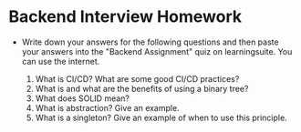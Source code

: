 # Backend Interview Homework

- Write down your answers for the following questions and then paste your answers into the "Backend Assignment" quiz on learningsuite. You can use the internet.

    1. What is CI/CD? What are some good CI/CD practices?
    2. What is and what are the benefits of using a binary tree?
    3. What does SOLID mean?
    4. What is abstraction? Give an example.
    5. What is a singleton? Give an example of when to use this principle.
